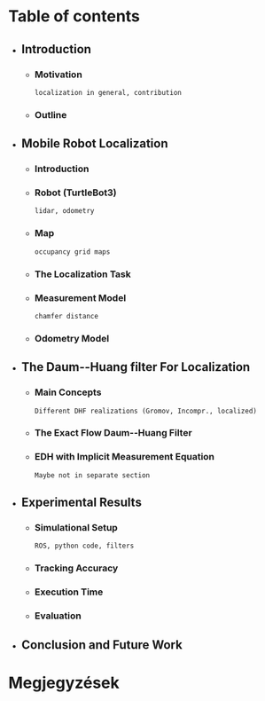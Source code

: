 # Table of contents

- ## Introduction

  - ### Motivation

        localization in general, contribution

  - ### Outline

- ## Mobile Robot Localization

  - ### Introduction

  - ### Robot (TurtleBot3)

        lidar, odometry

  - ### Map

        occupancy grid maps

  - ### The Localization Task

  - ### Measurement Model

        chamfer distance

  - ### Odometry Model

- ## The Daum--Huang filter For Localization

  - ### Main Concepts

        Different DHF realizations (Gromov, Incompr., localized)

  - ### The Exact Flow Daum--Huang Filter

  - ### EDH with Implicit Measurement Equation

        Maybe not in separate section

- ## Experimental Results

  - ### Simulational Setup

        ROS, python code, filters

  - ### Tracking Accuracy

  - ### Execution Time

  - ### Evaluation

- ## Conclusion and Future Work

# **Megjegyzések**
